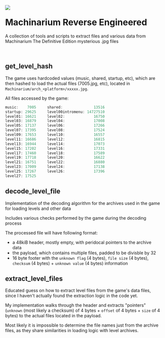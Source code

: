 <img align="left" src="https://github.com/user-attachments/assets/de2d09a6-3977-4df2-aac7-767db4fa2130" />
<h1>Machinarium Reverse Engineered</h1>
<p>A collection of tools and scripts to extract files and various data from Machinarium The Definitive Edition mysterious .jpg files</p>
<br clear="left"/>

## get_level_hash
The game uses hardcoded values (music, shared, startup, etc), which are then hashed to load the actual files (7005.jpg, etc), located in `Machinarium/arch_<platform>/xxxxx.jpg`. 

All files accessed by the game:
```js
music:    7005     shared:              13516
startup: 29625     level00intromenu: 14727510
level01: 16621     level02:             16750
level03: 16879     level04:             17008
level05: 17137     level06:             17266
level07: 17395     level08:             17524
level09: 17653     level10:             16557
level11: 16686     level12:             16815
level13: 16944     level14:             17073
level15: 17202     level16:             17331
level17: 17460     level18:             17589
level19: 17718     level20:             16622
level21: 16751     level22:             16880
level23: 17009     level24:             17138
level25: 17267     level26:             17396
level27: 17525
```


## decode_level_file
Implementation of the decoding algorithm for the archives used in the game for loading levels and other data

Includes various checks performed by the game during the decoding process 

The processed file will have following format:
- a 48kiB header, mostly empty, with peridocal pointers to the archive data
- the payload, which contains multiple files, padded to be divisble by 32
- 16 byte footer with the `unknown flag` (4 bytes), `file size` (4 bytes), `checksum` (4 bytes) + `unknown value` (4 bytes) information

## extract_level_files
Educated guess on how to extract level files from the game's data files, since I haven't actually found the extraction logic in the code yet.

My implementation walks through the header and extracts "pointers" (`unknown` (most likely a checksum) of 4 bytes + `offset` of 4 bytes + `size` of 4 bytes) to the actual files located in the payload. 

Most likely it is impossible to determine the file names just from the archive files, as they share similarities in loading logic with level archives.
